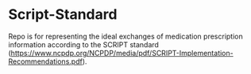# Script-Standard
Repo is for representing the ideal exchanges of medication prescription information according to the SCRIPT standard (https://www.ncpdp.org/NCPDP/media/pdf/SCRIPT-Implementation-Recommendations.pdf).
